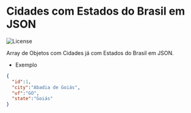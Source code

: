 # Cidades com Estados do Brasil em JSON

<img alt="License" src="https://img.shields.io/badge/license-MIT-brightgreen">

Array de Objetos com Cidades já com Estados do Brasil em JSON.

- Exemplo

```json
{
  "id":1,
  "city":"Abadia de Goiás",
  "uf":"GO",
  "state":"Goiás"
}
```
